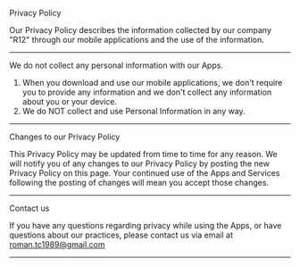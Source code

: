 Privacy Policy
 
Our Privacy Policy describes the information collected by our company "R12"
through our mobile applications and the use of the information.
____________________________________________________________________________________________________________________________________
We do not collect any personal information with our Apps.

1) When you download and use our mobile applications, we don't require you to provide any information 
and we don't collect any information about you or your device.
2) We do NOT collect and use Personal Information in any way.
____________________________________________________________________________________________________________________________________
Changes to our Privacy Policy
 
This Privacy Policy may be updated from time to time for any reason. 
We will notify you of any changes to our Privacy Policy by posting the new Privacy Policy on this page. 
Your continued use of the Apps and Services following the posting of changes will mean you accept those changes. 
____________________________________________________________________________________________________________________________________ 
Contact us
 
If you have any questions regarding privacy while using the Apps, or have questions about our practices, 
please contact us via email at roman.tc1989@gmail.com
____________________________________________________________________________________________________________________________________
